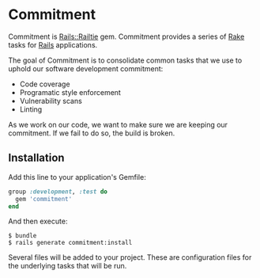 # Commitment

Commitment is [Rails::Railtie](http://api.rubyonrails.org/classes/Rails/Railtie.html) gem.
Commitment provides a series of [Rake](https://github.com/ruby/rake) tasks for [Rails](http://rubyonrails.org) applications.

The goal of Commitment is to consolidate common tasks that we use to uphold our
software development commitment:

* Code coverage
* Programatic style enforcement
* Vulnerability scans
* Linting

As we work on our code, we want to make sure we are keeping our commitment.
If we fail to do so, the build is broken.

## Installation

Add this line to your application's Gemfile:

```ruby
group :development, :test do
  gem 'commitment'
end
```

And then execute:

```console
$ bundle
$ rails generate commitment:install
```

Several files will be added to your project. These are configuration files for the underlying tasks that will be run.

